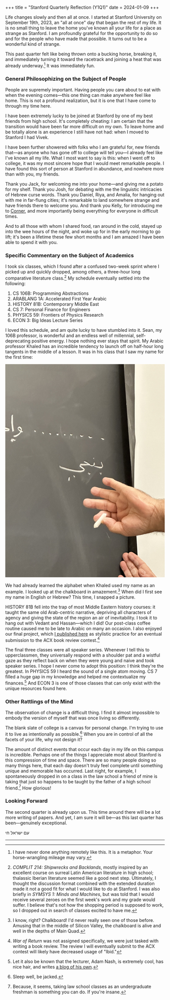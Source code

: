 +++
title = "Stanford Quarterly Reflection (Y1Q1)"
date = 2024-01-09
+++

Life changes slowly and then all at once. I started at Stanford
University on September 19th, 2023, an "all at once" day that began the
rest of my life. It is no small thing to leave the home you've known all
your life for a place as strange as Stanford. I am profoundly grateful
for the opportunity to do so and for the people who have made that
possible. It turns out to be a wonderful kind of strange.

<!-- more -->

This past quarter felt like being thrown onto a bucking horse, breaking
it, and immediately turning it toward the racetrack and joining a heat
that was already underway.[^1] It was immediately fun.

### General Philosophizing on the Subject of People
People are supremely important. Having people you care about to eat with
when the evening comes—this one thing can make anywhere feel like home.
This is not a profound realization, but it is one that I have come to
through my time here.

I have been extremely lucky to be joined at Stanford by one of my best
friends from high school. It's completely cheating: I am certain that
the transition would have been far more difficult on my own. To leave
home and be totally alone is an experience I still have not had: when I
moved to Stanford I had Vivek.

I have been further showered with folks who I am grateful for, new
friends that—as anyone who has gone off to college will tell you—I
already feel like I've known all my life. What I most want to say is
this: when I went off to college, it was my most sincere hope that I
would meet remarkable people. I have found this sort of person at
Stanford in abundance, and nowhere more than with you, my friends.

Thank you Jack, for welcoming me into your home—and giving me a potato
for my shelf. Thank you Josh, for debating with me the linguistic
intricacies of Hebrew curse words. Thank you Daniel, Riya, and Amalia,
for hanging out with me in far-flung cities; it's remarkable to land
somewhere strange and have friends there to welcome you. And thank you
Kelly, for introducing me to [Corner], and more importantly being
everything for everyone in difficult times.

And to all those with whom I shared food, ran around in the cold, stayed
up into the wee hours of the night, and woke up for in the early morning
to go lift; it's been a lifetime these few short months and I am amazed
I have been able to spend it with you.

### Specific Commentary on the Subject of Academics
I took six classes, which I found after a confused two-week sprint where
I picked up and quickly dropped, among others, a three-hour long
comparative literature class.[^2] My schedule eventually settled into
the following:

1. CS 106B: Programming Abstractions
2. ARABLANG 1A: Accelerated First Year Arabic
3. HISTORY 81B: Contemporary Middle East
4. CS 7: Personal Finance for Engineers
5. PHYSICS 59: Frontiers of Physics Research
6. ECON 3: Big Ideas Lecture Series

I loved this schedule, and am quite lucky to have stumbled into it.
Sean, my 106B professor, is wonderful and an endless well of millennial,
self-deprecating positive energy. I hope nothing ever stays that spirit.
My Arabic professor Khaled has an incredible tendency to launch off on
half-hour long tangents in the middle of a lesson. It was in his class
that I saw my name for the first time:

![بنجي](benji.jpeg)

We had already learned the alphabet when Khaled used my name as an
example. I looked up at the chalkboard in amazement.[^3] When did I
first see my name in English or Hebrew? This time, I snapped a picture.

HISTORY 81B fell into the trap of most Middle Eastern history courses:
it taught the same old Arab-centric narrative, depriving all characters
of agency and giving the state of the region an air of inevitability. I
took it to hang out with Vedant and Hassan—which I did! Our post-class
coffee routine caused me to be late to Arabic on many an occasion. I
also enjoyed our final project, which [I published here][war-of-return]
as stylistic practice for an eventual submission to the ACX book review
contest.[^4]

The final three classes were all speaker series. Whenever I tell this to
upperclassmen, they universally respond with a shoulder pat and a
wistful gaze as they reflect back on when they were young and naive and
took speaker series. I hope I never come to adopt this position: I think
they're the greatest. In PHYSICS 59 I heard the sound of a single atom
moving. CS 7 filled a huge gap in my knowledge and helped me
contextualize my finances.[^5] And ECON 3 is one of those classes that
can only exist with the unique resources found here.

### Other Rattlings of the Mind
The observation of change is a difficult thing. I find it almost
impossible to embody the version of myself that was once living so
differently.

The blank slate of college is a canvas for personal change. I'm trying
to use it to live as intentionally as possible.[^6] When you are in
control of all the facets of your life, why not design it?

The amount of distinct events that occur each day in my life on this
campus is incredible. Perhaps one of the things I appreciate most about
Stanford is this compression of time and space. There are so many people
doing so many things here, that each day doesn't truly feel complete
until something unique and memorable has occurred. Last night, for
example, I spontaneously dropped in on a class in the law school a
friend of mine is taking that just so happens to be taught by the father
of a high school friend.[^7] How glorious!

### Looking Forward
The second quarter is already upon us. This time around there will be a
lot more writing of papers. And yet, I am sure it will be—as this last
quarter has been—genuinely exceptional.

עם ישראל חי

---

[^1]: I have never done anything remotely like this. It is a metaphor.
Your horse-wrangling mileage may vary.

[^2]: *COMPLIT 214: Shipwrecks and Backlands*, mostly
inspired by an excellent course on surreal Latin American literature in
high school; thalassic Iberian literature seemed like a good next step.
Ultimately, I thought the discussion format combined with the extended
duration made it not a good fit for what I would like to do at Stanford.
I was also briefly in *SYMSYS 1: Minds and Machines*, but was
told that I would receive several zeroes on the first week's work and my
grade would suffer. I believe that's not how the shopping period is
supposed to work, so I dropped out in search of classes excited to have
me.

[^3]: I know, right? Chalkboard! I'd never really seen one of those
before. Amusing that in the middle of Silicon Valley, the chalkboard is
alive and well in the depths of Main Quad.

[^4]: *War of Return* was not assigned specifically, we were just tasked
with writing a book review. The review I will eventually submit to the
ACX contest will likely have decreased usage of "Ibid."

[^5]: Let it also be known that the lecturer, Adam Nash, is extremely
cool, has nice hair, and writes [a blog of his own][nash-blog].

[^6]: Sleep well, be jacked.

[^7]: Because, it seems, taking law school classes as an undergraduate
freshman is something you can do. If you're insane.

[corner]: https://www.corner.inc/clouds
[war-of-return]: @/reading/complete/war-of-return/index.md
[nash-blog]: https://adamnash.blog
